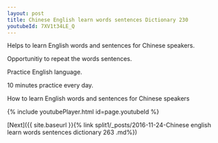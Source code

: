 ```yaml
---
layout: post
title: Chinese English learn words sentences Dictionary 230 
youtubeId: 7XV1t34LE_Q
---
```

 
 
Helps to learn English words and sentences for Chinese speakers.

Opportunitiy to repeat the words sentences. 

Practice English language. 
 
10 minutes practice every day. 
 
How to learn English words and sentences for Chinese speakers 
 
{% include youtubePlayer.html id=page.youtubeId %}
 
 
[Next]({{ site.baseurl }}{% link  split1/_posts/2016-11-24-Chinese english learn words sentences dictionary 263 .md%})
 
